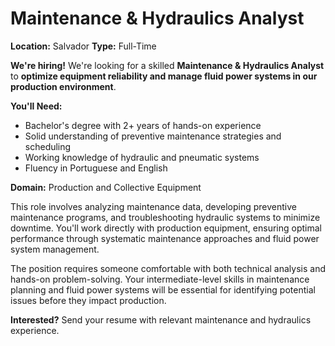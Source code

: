 # Maintenance & Hydraulics Analyst

**Location:** Salvador
**Type:** Full-Time

**We're hiring!** We're looking for a skilled **Maintenance & Hydraulics Analyst** to **optimize equipment reliability and manage fluid power systems in our production environment**.

**You'll Need:**
- Bachelor's degree with 2+ years of hands-on experience
- Solid understanding of preventive maintenance strategies and scheduling
- Working knowledge of hydraulic and pneumatic systems
- Fluency in Portuguese and English

**Domain:** Production and Collective Equipment

This role involves analyzing maintenance data, developing preventive maintenance programs, and troubleshooting hydraulic systems to minimize downtime. You'll work directly with production equipment, ensuring optimal performance through systematic maintenance approaches and fluid power system management.

The position requires someone comfortable with both technical analysis and hands-on problem-solving. Your intermediate-level skills in maintenance planning and fluid power systems will be essential for identifying potential issues before they impact production.

**Interested?** Send your resume with relevant maintenance and hydraulics experience.